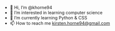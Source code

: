 - 👋 Hi, I’m @khorne94
- 👀 I’m interested in learning computer science
- 🌱 I’m currently learning Python & CSS
- 📫 How to reach me kirsten.horne94@gmail.com

<!---
khorne94/khorne94 is a ✨ special ✨ repository because its `README.md` (this file) appears on your GitHub profile.
You can click the Preview link to take a look at your changes.
--->
